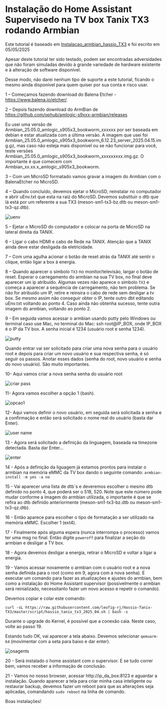 # Instalação do Home Assistant Supervisedo na TV box Tanix TX3 rodando Armbian

Este tutorial é baseado em [Instalacao_armbian_hassio_TX3][Instalacao_armbian_hassio_TX3] e foi escrito em 05/05/2025

Apesar deste tutorial ter sido testado, podem ser encontradas adversidades que não foram simuladas devido à grande variedade de hardware existente e à alteração de software disponível.

Desse modo, não darei nenhum tipo de suporte a este tutorial, ficando o mesmo ainda disponível para quem quiser por sua conta e risco usar.

1 – Começamos fazendo download do Balena Etcher - https://www.balena.io/etcher/.

2 – Depois fazendo download do ArmBian de https://github.com/ophub/amlogic-s9xxx-armbian/releases

Eu usei uma versão de Armbian_25.05.0_amlogic_s905x3_bookworm_xxxxxx por ser baseada em debian e estar atualizada com a última versão.
A imagem que usei foi Armbian_25.05.0_amlogic_s905x3_bookworm_6.12.23_server_2025.04.15.img.gz, mas caso não esteja mais disponível ou se não funcionar para você, teste versões Armbian_25.05.0_amlogic_s905x3_bookworm_xxxxxxxxx.img.gz.
O importante é que comecem com Armbian_xx.xx.x_amlogic_s905x3_bookworm.

3 – Com um MicroSD formatado vamos gravar a imagem do Armbian com o BalenaEtcher no MicroSD.

4 – Quando concluído, devemos ejetar o MicroSD, reinstalar no computador e abrir uEnv.txt que esta na raiz do MicroSD. Devemos substituir o dtb que lá está por um referente a sua TX3 (meson-sm1-tx3-bz.dtb ou meson-sm1-tx3-qz.dtb).

![uenv](https://user-images.githubusercontent.com/43672635/212434955-3c84c7e5-49ce-41e8-b596-eefc1b564e4a.png)

5 – Ejetar o MicroSD do computador e colocar na porta de MicroSD na lateral direita da TANIX.

6 – Ligar o cabo HDMI e cabo de Rede na TANIX. Atenção que a TANIX ainda deve estar desligada da eletricidade.

7 – Com uma agulha acionar o botão de reset atrás da TANIX até sentir o clique, então ligar a box à energia.

8 – Quando aparecer o símbolo ```TX3``` no monitor/televisão, largar o botão de reset. Esperar o carregamento do armbian na sua TV box, no final deve aparecer um ip atribuído.
Algumas vezes não aparece o símbolo ```TX3``` e começa a aparecer a sequência de carregamento, não tem problema.
Se não for atribuído um IP, retire e reinsira o cabo de rede sem desligar a tv box. Se mesmo assim não conseguir obter o IP, tente outro dbt editando uEnv.txt voltando ao ponto 4.
Caso ainda não obtenha sucesso, tente outra imagem do armbian, voltando ao ponto 2.

9 - Em seguida vamos acessar o armbian usando putty pelo Windows ou terminal caso use Mac, no terminal do Mac: ssh root@IP_BOX, onde IP_BOX é o IP da TV box. A senha inicial é 1234 (usuário root e senha 1234).

![putty](https://user-images.githubusercontent.com/43672635/212269473-e8f5bc73-39d8-4352-98cf-fd8240dec856.png)

Quando entrar vai ser solicitado para criar uma nova senha para o usuário root e depois para criar um novo usuário e sua respectiva senha, é só seguir os passos. Anotar esses dados (senha do root, novo usuário e senha do novo usuário). São muito importantes.

10- Aqui vamos criar a nova senha senha do usuário root

![criar pass](https://user-images.githubusercontent.com/43672635/212269776-ed27a55b-6676-4eca-a8e3-6418d0ad7947.jpeg)

11- Agora vamos escolher a opção 1 (bash).

![opcao1](https://user-images.githubusercontent.com/43672635/212270022-2681da32-4073-4102-85f8-3daa138bbdd9.jpeg)

12- Aqui vamos definir o novo usuário, em seguida será solicitada a senha e a confirmação e então será solicitado o nome real do usuário (basta dar Enter).

![user name](https://user-images.githubusercontent.com/43672635/212333440-deb4cfc2-1f09-4f76-ae35-2d5c272f1a41.jpeg)

13 - Agora será solicitado a definição da linguagem, baseada na timezone detectada. Basta dar Enter...

![enter](https://user-images.githubusercontent.com/43672635/212333795-0eef3850-bc21-4ff2-8772-10e93a15e41e.jpeg)

14 - Após a definição da liguagem já estamos prontos para instalar o armbian na memória eMMC da TV box dando o seguinte comando: ```armbian-install -m yes -a no```

15 - Vai aparecer uma lista de dtb´s e deveremos escolher o mesmo dtb definido no ponto 4, que poderá ser o 518, 520. Note que este número pode mudar conforme a imagem do armbian utilizada, o importante é que se refira ao dtb definido anteriormente (meson-sm1-tx3-bz.dtb ou meson-sm1-tx3-qz.dtb).

16 - Então aparece para escolher o tipo de formatação a ser utilizado na memória eMMC. Escolher 1 (ext4).

17 - Finalmente após alguma espera (nunca interrompa o processo) vamos ter uma msg no final. Então digite ```poweroff``` para finalizar a seção do armbian e desligar a TV box.

18 - Agora devemos desligar a energia, retirar o MicroSD e voltar a ligar a energia.

19 - Vamos acessar novamente o armbian com o usuário root e a nova senha definida para o root (como em 9, agora com a nova senha).
E executar um comando para fazer as atualizações e ajustes do armbian, bem como a instalação do Home Assistant supervisor (possivelmente o armbian será reinializado, necessitanto fazer um novo acesso e repetir o comando).

Devemos copiar e colar este comando:

```curl -sL https://raw.githubusercontent.com/leofig-rj/Hassio-Tanix-TX3/master/script/hassio_tanix_tx3_2025_04.sh | bash -s ```

Durante o upgrade do Kernel, é possível que a conexão caia. Neste caso, volte ao passo 19.

Estando tudo OK, vai aparecer a tela abaixo. Devemos selecionar ```qemuarm-64``` (movimentar com a seta para baixo e dar enter).

![osagents](https://user-images.githubusercontent.com/43672635/212336624-b7161dfe-b0d1-4440-a8aa-589c95bd3abb.jpeg)

20 - Será instalado o home assistant com o supervisor. E se tudo correr bem, vamos receber a informação de conclusão.

21 - Vamos no nosso browser, acessar http://ip_da_box:8123 e aguardar a instalação. Quando aparecer a tela para criar minha casa inteligente ou restaurar backup, devemos fazer um reboot para que as alterações seja aplicadas, comandando ```sudo reboot``` na linha de comando.

Boas instalações!

[Instalacao_armbian_hassio_TX3]: https://github.com/maxcalavera81/Instalacao_armbian_hassio_TX3/tree/main
